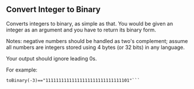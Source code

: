 ## Convert Integer to Binary

Converts integers to binary, as simple as that. You would be given an integer as an argument and you have to return its binary form.

Notes: negative numbers should be handled as two's complement; assume all numbers are integers stored using 4 bytes (or 32 bits) in any language.

Your output should ignore leading 0s.

For example:

```toBinary(3)=="11"
toBinary(-3)=="11111111111111111111111111111101"```
